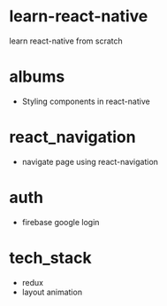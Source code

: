# learn-react-native
learn react-native from scratch

# albums
- Styling components in react-native

# react_navigation
- navigate page using react-navigation

# auth
- firebase google login

# tech_stack
- redux
- layout animation

